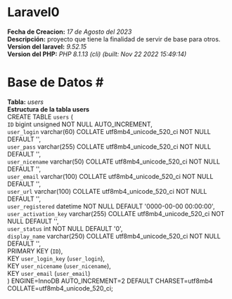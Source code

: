 # Laravel0 <br />
**Fecha de Creacion:** _17 de Agosto del 2023_ <br />
**Descripción:** proyecto que tiene la finalidad de servir de base para otros.<br />
**Version del laravel:** _9.52.15_ <br />
**Version del PHP:** _PHP 8.1.13 (cli) (built: Nov 22 2022 15:49:14)_ <br />

# Base de Datos # <br />
**Tabla:** _users_ <br />
**Estructura de la tabla users** <br />
CREATE TABLE `users` ( <br />
  `ID` bigint unsigned NOT NULL AUTO_INCREMENT, <br />
  `user_login` varchar(60) COLLATE utf8mb4_unicode_520_ci NOT NULL DEFAULT '', <br />
  `user_pass` varchar(255) COLLATE utf8mb4_unicode_520_ci NOT NULL DEFAULT '', <br />
  `user_nicename` varchar(50) COLLATE utf8mb4_unicode_520_ci NOT NULL DEFAULT '', <br />
  `user_email` varchar(100) COLLATE utf8mb4_unicode_520_ci NOT NULL DEFAULT '', <br />
  `user_url` varchar(100) COLLATE utf8mb4_unicode_520_ci NOT NULL DEFAULT '', <br />
  `user_registered` datetime NOT NULL DEFAULT '0000-00-00 00:00:00', <br />
  `user_activation_key` varchar(255) COLLATE utf8mb4_unicode_520_ci NOT NULL DEFAULT '', <br />
  `user_status` int NOT NULL DEFAULT '0', <br />
  `display_name` varchar(250) COLLATE utf8mb4_unicode_520_ci NOT NULL DEFAULT '', <br />
  PRIMARY KEY (`ID`), <br />
  KEY `user_login_key` (`user_login`), <br />
  KEY `user_nicename` (`user_nicename`), <br />
  KEY `user_email` (`user_email`) <br />
) ENGINE=InnoDB  AUTO_INCREMENT=2 DEFAULT CHARSET=utf8mb4 COLLATE=utf8mb4_unicode_520_ci; <br />

